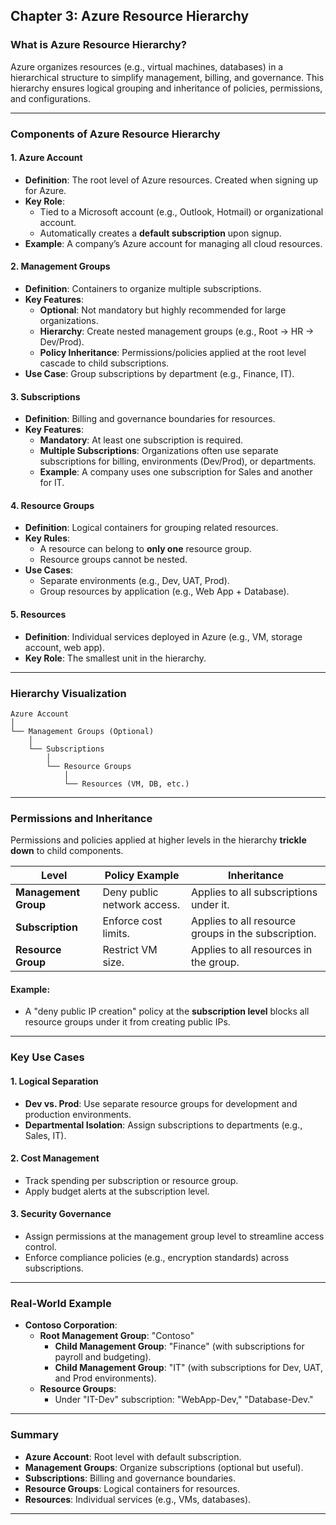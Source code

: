 ## **Chapter 3: Azure Resource Hierarchy**  

### **What is Azure Resource Hierarchy?**  
Azure organizes resources (e.g., virtual machines, databases) in a hierarchical structure to simplify management, billing, and governance. This hierarchy ensures logical grouping and inheritance of policies, permissions, and configurations.  

---

### **Components of Azure Resource Hierarchy**  

#### **1. Azure Account**  
- **Definition**: The root level of Azure resources. Created when signing up for Azure.  
- **Key Role**:  
  - Tied to a Microsoft account (e.g., Outlook, Hotmail) or organizational account.  
  - Automatically creates a **default subscription** upon signup.  
- **Example**: A company’s Azure account for managing all cloud resources.  

#### **2. Management Groups**  
- **Definition**: Containers to organize multiple subscriptions.  
- **Key Features**:  
  - **Optional**: Not mandatory but highly recommended for large organizations.  
  - **Hierarchy**: Create nested management groups (e.g., Root → HR → Dev/Prod).  
  - **Policy Inheritance**: Permissions/policies applied at the root level cascade to child subscriptions.  
- **Use Case**: Group subscriptions by department (e.g., Finance, IT).  

#### **3. Subscriptions**  
- **Definition**: Billing and governance boundaries for resources.  
- **Key Features**:  
  - **Mandatory**: At least one subscription is required.  
  - **Multiple Subscriptions**: Organizations often use separate subscriptions for billing, environments (Dev/Prod), or departments.  
  - **Example**: A company uses one subscription for Sales and another for IT.  

#### **4. Resource Groups**  
- **Definition**: Logical containers for grouping related resources.  
- **Key Rules**:  
  - A resource can belong to **only one** resource group.  
  - Resource groups cannot be nested.  
- **Use Cases**:  
  - Separate environments (e.g., Dev, UAT, Prod).  
  - Group resources by application (e.g., Web App + Database).  

#### **5. Resources**  
- **Definition**: Individual services deployed in Azure (e.g., VM, storage account, web app).  
- **Key Role**: The smallest unit in the hierarchy.  

---

### **Hierarchy Visualization**  

```    
Azure Account  
│  
└── Management Groups (Optional)  
    │  
    └── Subscriptions  
        │  
        └── Resource Groups  
            │  
            └── Resources (VM, DB, etc.)  
```  

---

### **Permissions and Inheritance**  
Permissions and policies applied at higher levels in the hierarchy **trickle down** to child components.  

| **Level**            | **Policy Example**                | **Inheritance**                                  |  
|-----------------------|------------------------------------|-------------------------------------------------|  
| **Management Group**  | Deny public network access.       | Applies to all subscriptions under it.          |  
| **Subscription**      | Enforce cost limits.              | Applies to all resource groups in the subscription. |  
| **Resource Group**    | Restrict VM size.                 | Applies to all resources in the group.           |  

#### **Example**:  
- A "deny public IP creation" policy at the **subscription level** blocks all resource groups under it from creating public IPs.  

---

### **Key Use Cases**  

#### **1. Logical Separation**  
- **Dev vs. Prod**: Use separate resource groups for development and production environments.  
- **Departmental Isolation**: Assign subscriptions to departments (e.g., Sales, IT).  

#### **2. Cost Management**  
- Track spending per subscription or resource group.  
- Apply budget alerts at the subscription level.  

#### **3. Security Governance**  
- Assign permissions at the management group level to streamline access control.  
- Enforce compliance policies (e.g., encryption standards) across subscriptions.  

---

### **Real-World Example**  
- **Contoso Corporation**:  
  - **Root Management Group**: "Contoso"  
    - **Child Management Group**: "Finance" (with subscriptions for payroll and budgeting).  
    - **Child Management Group**: "IT" (with subscriptions for Dev, UAT, and Prod environments).  
  - **Resource Groups**:  
    - Under "IT-Dev" subscription: "WebApp-Dev," "Database-Dev."  

---

### **Summary**  
- **Azure Account**: Root level with default subscription.  
- **Management Groups**: Organize subscriptions (optional but useful).  
- **Subscriptions**: Billing and governance boundaries.  
- **Resource Groups**: Logical containers for resources.  
- **Resources**: Individual services (e.g., VMs, databases).  

---
